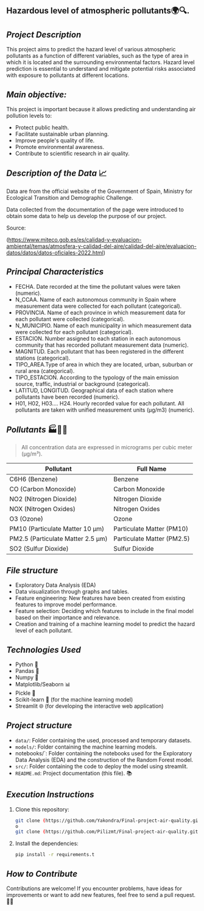 **Hazardous level of atmospheric pollutants🌍🔍**.
---
## *Project Description*

This project aims to predict the hazard level of various atmospheric pollutants as a function of different variables, such as the type of area in which it is located and the surrounding environmental factors. Hazard level prediction is essential to understand and mitigate potential risks associated with exposure to pollutants at different locations.


## *Main objective:*

This project is important because it allows predicting and understanding air pollution levels to:

- Protect public health.
- Facilitate sustainable urban planning.
- Improve people's quality of life.
- Promote environmental awareness.
- Contribute to scientific research in air quality.

## *Description of the Data* 📈

Data are from the official website of the Government of Spain, Ministry for Ecological Transition and Demographic Challenge.

Data collected from the documentation of the page were introduced to obtain some data to help us develop the purpose of our project.

Source: 

(https://www.miteco.gob.es/es/calidad-y-evaluacion-ambiental/temas/atmosfera-y-calidad-del-aire/calidad-del-aire/evaluacion-datos/datos/datos-oficiales-2022.html)


## *Principal Characteristics*

- FECHA. Date recorded at the time the pollutant values were taken (numeric).
- N_CCAA. Name of each autonomous community in Spain where measurement data were collected for each pollutant (categorical).
- PROVINCIA. Name of each province in which measurement data for each pollutant were collected (categorical).
- N_MUNICIPIO. Name of each municipality in which measurement data were collected for each pollutant (categorical).
- ESTACION. Number assigned to each station in each autonomous community that has recorded pollutant measurement data (numeric).
- MAGNITUD. Each pollutant that has been registered in the different stations (categorical).
- TIPO_AREA.Type of area in which they are located, urban, suburban or rural area (categorical).
- TIPO_ESTACION. According to the typology of the main emission source, traffic, industrial or background (categorical).
- LATITUD, LONGITUD. Geographical data of each station where pollutants have been recorded (numeric).
- H01, H02, H03.... H24. Hourly recorded value for each pollutant. All pollutants are taken with unified measurement units (µg/m3) (numeric).

## *Pollutants* 🏭💨🚗

> All concentration data are expressed in micrograms per cubic meter (μg/m³).

| Pollutant                            | Full Name            |
|---------------------------------------|-----------------------------------|
| С6Н6 (Benzene)                        | Benzene                           |
| CO (Carbon Monoxide)                  | Carbon Monoxide                   |
| NO2 (Nitrogen Dioxide)                | Nitrogen Dioxide                  |
| NOX (Nitrogen Oxides)                 | Nitrogen Oxides                   |
| O3 (Ozone)                            | Ozone                             |
| PM10 (Particulate Matter 10 μm)       | Particulate Matter (PM10)         |
| PM2.5 (Particulate Matter 2.5 μm)     | Particulate Matter (PM2.5)        |
| SO2 (Sulfur Dioxide)                  | Sulfur Dioxide                    |


## *File structure*

- Exploratory Data Analysis (EDA)
- Data visualization through graphs and tables.
- Feature engineering: New features have been created from existing features to improve model performance.
- Feature selection: Deciding which features to include in the final model based on their importance and relevance.
- Creation and training of a machine learning model to predict the hazard level of each pollutant.

## *Technologies Used*

- Python 🐍
- Pandas 🐼
- Numpy 🧮
- Matplotlib/Seaborn 📊
- Pickle 🥒
- Scikit-learn 🤖 (for the machine learning model)
- Streamlit 🌐 (for developing the interactive web application)

## *Project structure*

- `data/`: Folder containing the used, processed and temporary datasets.
- `models/`: Folder containing the machine learning models.
- notebooks/`: Folder containing the notebooks used for the Exploratory Data Analysis (EDA) and the construction of the Random Forest model.
- `src/`: Folder containing the code to deploy the model using streamlit.
- `README.md`: Project documentation (this file). 📚

## *Execution Instructions*

1. Clone this repository:

   ````bash
   git clone (https://github.com/Yakondra/Final-project-air-quality.git)
   o
   git clone (https://github.com/Pilizmt/Final-project-air-quality.git)

2. Install the dependencies:

    ````bash
    pip install -r requirements.t

## *How to Contribute*

Contributions are welcome! If you encounter problems, have ideas for improvements or want to add new features, feel free to send a pull request. 🤝🚀

